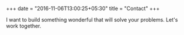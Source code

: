 +++
date = "2016-11-06T13:00:25+05:30"
title = "Contact"
+++

I want to build something wonderful that will solve your problems. Let's work together. 